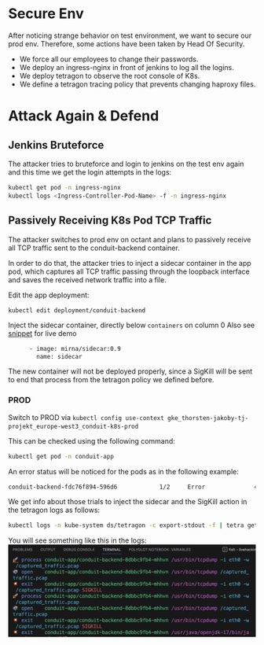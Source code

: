 # Secure Env

After noticing strange behavior on test environment, we want to secure our prod env.
Therefore, some actions have been taken by Head Of Security.

* We force all our employees to change their passwords.
* We deploy an ingress-nginx in front of jenkins to log all the logins.
* We deploy tetragon to observe the root console of K8s.
* We define a tetragon tracing policy that prevents changing haproxy files.

# Attack Again & Defend

## Jenkins Bruteforce

The attacker tries to bruteforce and login to jenkins on the test env again and this time we get the login attempts in the logs:

```bash
kubectl get pod -n ingress-nginx
kubectl logs <Ingress-Controller-Pod-Name> -f -n ingress-nginx
```

## Passively Receiving K8s Pod TCP Traffic

The attacker switches to prod env on octant and plans to passively receive all TCP traffic sent to the conduit-backend container.

In order to do that, the attacker tries to inject a sidecar container in the app pod, which captures all TCP traffic passing through the loopback interface and saves the received network traffic into a file.

Edit the app deployment:

```bash
kubectl edit deployment/conduit-backend
```

Inject the sidecar container, directly below `containers` on column 0
Also see [snippet](./snippets/sidecar.yaml) for live demo

```bash..
      - image: mirna/sidecar:0.9
        name: sidecar
```

The new container will not be deployed properly, since a SigKill will be sent to end that process from the tetragon policy we defined before.

### PROD

Switch to PROD via
```kubectl config use-context gke_thorsten-jakoby-tj-projekt_europe-west3_conduit-k8s-prod```

This can be checked using the following command:

```bash
kubectl get pod -n conduit-app
```

An error status will be noticed for the pods as in the following example:

```bash
conduit-backend-fdc76f894-596d6            1/2     Error              4 (51s ago)   98s
```

We get info about those trials to inject the sidecar and the SigKill action in the tetragon logs as follows:

```bash
kubectl logs -n kube-system ds/tetragon -c export-stdout -f | tetra getevents -o compact
```

You will see something like this in the logs:
![tetragon logs](./images/tetragonLogs.png "Tetragon Logs")
